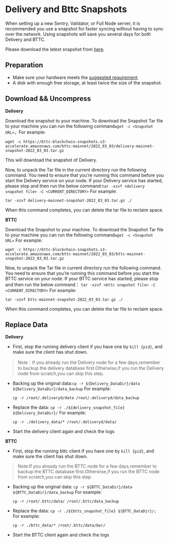 # Delivery and Bttc Snapshots

When setting up a new Sentry, Validator, or Full Node server, it is recommended you use a snapshot for faster syncing without having to sync over the network. Using snapshots will save you several days for both Delivery and BTTC.

Please download the latest snapshot from [here](https://snapshots.bt.io).


## Preparation

- Make sure your hardware meets the [suggested requirement](https://doc.bt.io/v1/doc/validator-node-system-requirements.html).
- A disk with enough free storage, at least twice the size of the snapshot.

## Download && Uncompress

**Delivery**

Download the snapshot to your machine. To download the Snapshot Tar file to your machine you can run the following command`wget -c <Snapshot URL>`，For example:

```
wget -c https://bttc-blockchain-snapshots.s3-accelerate.amazonaws.com/bttc-mainnet/2022_03_03/delivery-mainnet-snapshot-2022_03_03.tar.gz
```

This will download the snapshot of Delivery.

Now, to unpack the Tar file in the current directory run the following command. You need to ensure that you’re running this command before you start the Delivery service on your node. If your Delivery service has started, please stop and then run the below command:`tar -xzvf <delivery snapshot file> -C <CURRENT_DIRECTORY>` For example:

```
tar -xzvf delivery-mainnet-snapshot-2022_03_03.tar.gz ./
```

When this command completes, you can delete the tar file to reclaim space.

**BTTC**

Download the Snapshot to your machine. To download the Snapshot Tar file to your machine you can run the following command`wget -c <Snapshot URL>` For example:

```
wget -c https://bttc-blockchain-snapshots.s3-accelerate.amazonaws.com/bttc-mainnet/2022_03_03/bttc-mainnet-snapshot-2022_03_03.tar.gz
```

Now, to unpack the Tar file in current directory run the following command. You need to ensure that you’re running this command before you start the BTTC service on your node. If your BTTC service has started, please stop and then run the below command： `tar -xzvf <bttc snapshot file> -C <CURRENT_DIRECTORY>` For example:

```
tar -xzvf bttc-mainnet-snapshot-2022_03_03.tar.gz ./
```

When this command completes, you can delete the tar file to reclaim space.

## Replace Data

**Delivery**

*   First, stop the running delivery client if you have one by `kill {pid}`, and make sure the client has shut down.

> Note：If you already run the Delivery node for a few days,remember to backup the delivery database first.Otherwise,if you run the Delivery node from scratch,you can skip this step.

*   Backing up the original data:`cp -r ${Delivery_DataDir}/data ${Delivery_DataDir}/data_backup` For example:

    ```
    cp -r /root/.deliveryd/data /root/.deliveryd/data_backup
    ```
*   Replace the data: `cp -r ./${delivery_snapshot_file} ${Delivery_DataDir}/` For example:

    ```
    cp -r ./delivery_data/* /root/.deliveryd/data/
    ```
* Start the delivery client again and check the logs

**BTTC**

* First, stop the running bttc client if you have one by `kill {pid}`, and make sure the client has shut down.

>  Note:If you already run the BTTC node for a few days,remember to backup the BTTC database first.Otherwise,if you run the BTTC node from scratch,you can skip this step.

*   Backing up the original data: `cp -r ${BTTC_DataDir}/data ${BTTC_DataDir}/data_backup` For example:

    ```
    cp -r /root/.bttc/data/ /root/.bttc/data_backup
    ```
*   Replace the data: `cp -r ./${bttc_snapshot_file} ${BTTC_DataDir}/;` For example:

    ```
    cp -r ./bttc_data/* /root/.bttc/data/bor/
    ```
* Start the BTTC client again and check the logs
